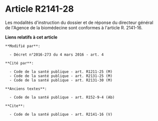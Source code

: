 # Article R2141-28

Les modalités d'instruction du dossier et de réponse du directeur général de l'Agence de la biomédecine sont conformes à
l'article R. 2141-16.

**Liens relatifs à cet article**

	**Modifié par**:

	  - Décret n°2016-273 du 4 mars 2016 - art. 4

	**Cité par**:

	  - Code de la santé publique - art. R1211-25 (M)
	  - Code de la santé publique - art. R2131-25 (M)
	  - Code de la santé publique - art. R2131-30 (M)

	**Anciens textes**:

	  - Code de la santé publique - art. R152-9-4 (Ab)

	**Cite**:

	  - Code de la santé publique - art. R2141-16 (V)
